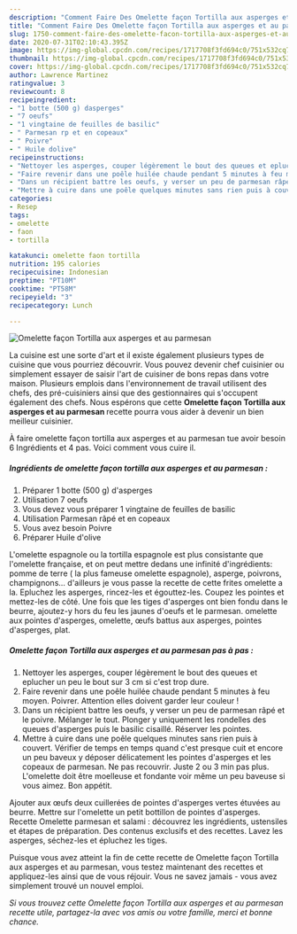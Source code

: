 ```yaml
---
description: "Comment Faire Des Omelette façon Tortilla aux asperges et au parmesan"
title: "Comment Faire Des Omelette façon Tortilla aux asperges et au parmesan"
slug: 1750-comment-faire-des-omelette-facon-tortilla-aux-asperges-et-au-parmesan
date: 2020-07-31T02:10:43.395Z
image: https://img-global.cpcdn.com/recipes/1717708f3fd694c0/751x532cq70/omelette-facon-tortilla-aux-asperges-et-au-parmesan-photo-principale-de-la-recette.jpg
thumbnail: https://img-global.cpcdn.com/recipes/1717708f3fd694c0/751x532cq70/omelette-facon-tortilla-aux-asperges-et-au-parmesan-photo-principale-de-la-recette.jpg
cover: https://img-global.cpcdn.com/recipes/1717708f3fd694c0/751x532cq70/omelette-facon-tortilla-aux-asperges-et-au-parmesan-photo-principale-de-la-recette.jpg
author: Lawrence Martinez
ratingvalue: 3
reviewcount: 8
recipeingredient:
- "1 botte (500 g) dasperges"
- "7 oeufs"
- "1 vingtaine de feuilles de basilic"
- " Parmesan rp et en copeaux"
- " Poivre"
- " Huile dolive"
recipeinstructions:
- "Nettoyer les asperges, couper légèrement le bout des queues et eplucher un peu le bout sur 3 cm si c&#39;est trop dure."
- "Faire revenir dans une poêle huilée chaude pendant 5 minutes à feu moyen. Poivrer. Attention elles doivent garder leur couleur !"
- "Dans un récipient battre les oeufs, y verser un peu de parmesan râpé et le poivre. Mélanger le tout. Plonger y uniquement les rondelles des queues d&#39;asperges puis le basilic cisaillé. Réserver les pointes."
- "Mettre à cuire dans une poêle quelques minutes sans rien puis à couvert. Vérifier de temps en temps quand c&#39;est presque cuit et encore un peu baveux y déposer délicatement les pointes d&#39;asperges et les copeaux de parmesan. Ne pas recouvrir. Juste 2 ou 3 min pas plus. L&#39;omelette doit être moelleuse et fondante voir même un peu baveuse si vous aimez. Bon appétit."
categories:
- Resep
tags:
- omelette
- faon
- tortilla

katakunci: omelette faon tortilla 
nutrition: 195 calories
recipecuisine: Indonesian
preptime: "PT10M"
cooktime: "PT58M"
recipeyield: "3"
recipecategory: Lunch

---
```



![Omelette façon Tortilla aux asperges et au parmesan](https://img-global.cpcdn.com/recipes/1717708f3fd694c0/751x532cq70/omelette-facon-tortilla-aux-asperges-et-au-parmesan-photo-principale-de-la-recette.jpg)

La cuisine est une sorte d'art et il existe également plusieurs types de cuisine que vous pourriez découvrir. Vous pouvez devenir chef cuisinier ou simplement essayer de saisir l'art de cuisiner de bons repas dans votre maison. Plusieurs emplois dans l'environnement de travail utilisent des chefs, des pré-cuisiniers ainsi que des gestionnaires qui s'occupent également des chefs. Nous espérons que cette <strong> Omelette façon Tortilla aux asperges et au parmesan </strong> recette pourra vous aider à devenir un bien meilleur cuisinier.

<!--inarticleads1-->

À faire omelette façon tortilla aux asperges et au parmesan tue avoir besoin 6 Ingrédients et 4 pas. Voici comment vous cuire il.

##### Ingrédients de omelette façon tortilla aux asperges et au parmesan :

1. Préparer 1 botte (500 g) d&#39;asperges
1. Utilisation 7 oeufs
1. Vous devez vous préparer 1 vingtaine de feuilles de basilic
1. Utilisation  Parmesan râpé et en copeaux
1. Vous avez besoin  Poivre
1. Préparer  Huile d&#39;olive


L&#39;omelette espagnole ou la tortilla espagnole est plus consistante que l&#39;omelette française, et on peut mettre dedans une infinité d&#39;ingrédients: pomme de terre ( la plus fameuse omelette espagnole), asperge, poivrons, champignons… d&#39;ailleurs je vous passe la recette de cette frites omelette a la. Epluchez les asperges, rincez-les et égouttez-les. Coupez les pointes et mettez-les de côté. Une fois que les tiges d&#39;asperges ont bien fondu dans le beurre, ajoutez-y hors du feu les jaunes d&#39;oeufs et le parmesan. omelette aux pointes d&#39;asperges, omelette, œufs battus aux asperges, pointes d&#39;asperges, plat. 

<!--inarticleads2-->

##### Omelette façon Tortilla aux asperges et au parmesan pas à pas :

1. Nettoyer les asperges, couper légèrement le bout des queues et eplucher un peu le bout sur 3 cm si c&#39;est trop dure.
1. Faire revenir dans une poêle huilée chaude pendant 5 minutes à feu moyen. Poivrer. Attention elles doivent garder leur couleur !
1. Dans un récipient battre les oeufs, y verser un peu de parmesan râpé et le poivre. Mélanger le tout. Plonger y uniquement les rondelles des queues d&#39;asperges puis le basilic cisaillé. Réserver les pointes.
1. Mettre à cuire dans une poêle quelques minutes sans rien puis à couvert. Vérifier de temps en temps quand c&#39;est presque cuit et encore un peu baveux y déposer délicatement les pointes d&#39;asperges et les copeaux de parmesan. Ne pas recouvrir. Juste 2 ou 3 min pas plus. L&#39;omelette doit être moelleuse et fondante voir même un peu baveuse si vous aimez. Bon appétit.


Ajouter aux œufs deux cuillerées de pointes d&#39;asperges vertes étuvées au beurre. Mettre sur l&#39;omelette un petit bottillon de pointes d&#39;asperges. Recette Omelette parmesan et salami : découvrez les ingrédients, ustensiles et étapes de préparation. Des contenus exclusifs et des recettes. Lavez les asperges, séchez-les et épluchez les tiges. 

<!--inarticleads1-->

<p>
Puisque vous avez atteint la fin de cette recette de Omelette façon Tortilla aux asperges et au parmesan, vous testez maintenant des recettes et appliquez-les ainsi que de vous réjouir. Vous ne savez jamais - vous avez simplement trouvé un nouvel emploi.
</p>

<p>
<i>Si vous trouvez cette Omelette façon Tortilla aux asperges et au parmesan recette utile, partagez-la avec vos amis ou votre famille, merci et bonne chance.</i>
</p>
